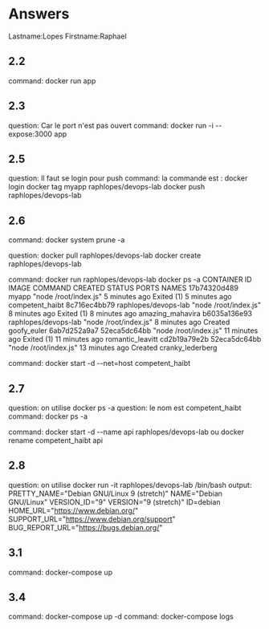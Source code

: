 # Answers

Lastname:Lopes
Firstname:Raphael

## 2.2
command: docker run app

## 2.3
question: Car le port n'est pas ouvert
command: docker run -i --expose:3000 app

## 2.5
question: Il faut se login pour push
command: la commande est : docker login
docker tag myapp raphlopes/devops-lab
docker push raphlopes/devops-lab

## 2.6
command: docker system prune -a

question: docker pull raphlopes/devops-lab
docker create raphlopes/devops-lab 

command: docker run raphlopes/devops-lab
docker ps -a
CONTAINER ID        IMAGE                  COMMAND                 CREATED             STATUS                      PORTS               NAMES
17b74320d489        myapp                  "node /root/index.js"   5 minutes ago       Exited (1) 5 minutes ago                        competent_haibt
8c716ec4bb79        raphlopes/devops-lab   "node /root/index.js"   8 minutes ago       Exited (1) 8 minutes ago                        amazing_mahavira
b6035a136e93        raphlopes/devops-lab   "node /root/index.js"   8 minutes ago       Created                                         goofy_euler
6ab7d252a9a7        52eca5dc64bb           "node /root/index.js"   11 minutes ago      Exited (1) 11 minutes ago                       romantic_leavitt
cd2b19a79e2b        52eca5dc64bb           "node /root/index.js"   13 minutes ago      Created                                         cranky_lederberg


command: docker start -d --net=host competent_haibt

## 2.7
question: on utilise docker ps -a
question: le nom est competent_haibt
command: docker ps -a

command: docker start -d --name api raphlopes/devops-lab
ou
docker rename competent_haibt api

## 2.8
question: on utilise docker run -it raphlopes/devops-lab /bin/bash
output:
PRETTY_NAME="Debian GNU/Linux 9 (stretch)"
NAME="Debian GNU/Linux"
VERSION_ID="9"
VERSION="9 (stretch)"
ID=debian
HOME_URL="https://www.debian.org/"
SUPPORT_URL="https://www.debian.org/support"
BUG_REPORT_URL="https://bugs.debian.org/"

## 3.1
command: docker-compose up

## 3.4
command: docker-compose up -d
command: docker-compose logs
